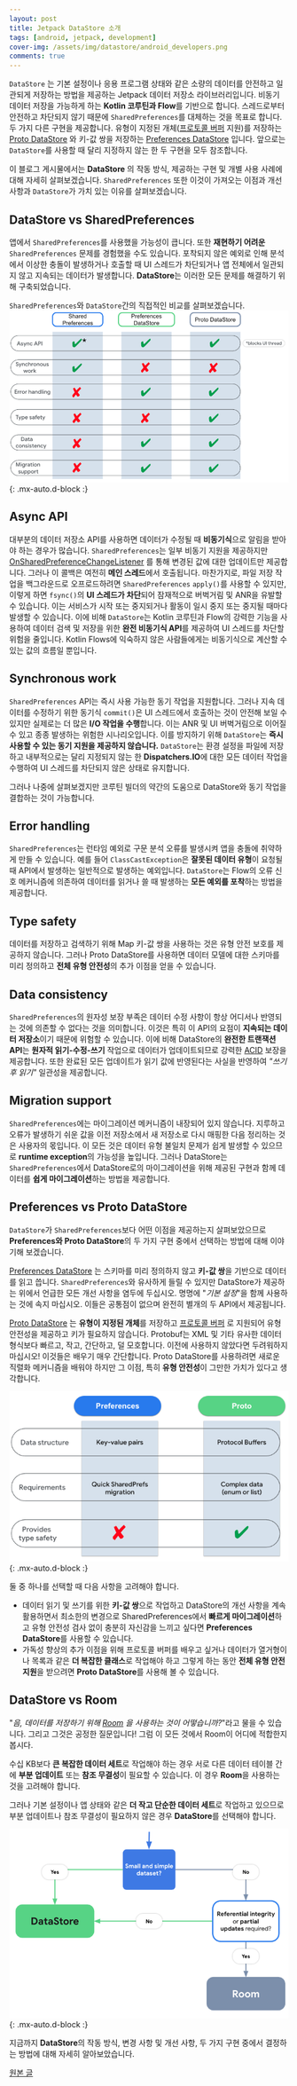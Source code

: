 ```yaml
---
layout: post
title: Jetpack DataStore 소개
tags: [android, jetpack, development]
cover-img: /assets/img/datastore/android_developers.png
comments: true
---
```

`DataStore` 는 기본 설정이나 응용 프로그램 상태와 같은 소량의 데이터를 안전하고 일관되게 저장하는 방법을 제공하는 Jetpack 데이터 저장소 라이브러리입니다. 비동기 데이터 저장을 가능하게 하는 **Kotlin 코루틴과 Flow**를 기반으로 합니다. 스레드로부터 안전하고 차단되지 않기 때문에 `SharedPreferences`를 대체하는 것을 목표로 합니다. 두 가지 다른 구현을 제공합니다. 유형이 지정된 개체([프로토콜 버퍼](https://developers.google.com/protocol-buffers) 지원)를 저장하는 [Proto DataStore](https://developer.android.com/topic/libraries/architecture/datastore?gclid=CjwKCAiA55mPBhBOEiwANmzoQtX8aFaxx5WFTDOpYVN429tF3U8X3BnZu8ZMfJhRqGtyme_PzaypHhoCQDsQAvD_BwE&gclsrc=aw.ds#datastore-typed) 와 키-값 쌍을 저장하는 [Preferences DataStore](https://developer.android.com/topic/libraries/architecture/datastore?gclid=CjwKCAiA55mPBhBOEiwANmzoQtX8aFaxx5WFTDOpYVN429tF3U8X3BnZu8ZMfJhRqGtyme_PzaypHhoCQDsQAvD_BwE&gclsrc=aw.ds#datastore-preferences) 입니다. 앞으로는 `DataStore`를 사용할 때 달리 지정하지 않는 한 두 구현을 모두 참조합니다.

이 블로그 게시물에서는 **DataStore** 의 작동 방식, 제공하는 구현 및 개별 사용 사례에 대해 자세히 살펴보겠습니다. `SharedPreferences` 또한 이것이 가져오는 이점과 개선 사항과 `DataStore`가 가치 있는 이유를 살펴보겠습니다.

## DataStore vs SharedPreferences
앱에서 `SharedPreferences`를 사용했을 가능성이 큽니다. 또한 **재현하기 어려운** `SharedPreferences` 문제를 경험했을 수도 있습니다. 포착되지 않은 예외로 인해 분석에서 이상한 충돌이 발생하거나 호출할 때 UI 스레드가 차단되거나 앱 전체에서 일관되지 않고 지속되는 데이터가 발생합니다. **DataStore**는 이러한 모든 문제를 해결하기 위해 구축되었습니다.

`SharedPreferences`와 `DataStore`간의 직접적인 비교를 살펴보겠습니다.
![datastore vs shared](/assets/img/datastore/datastore_shared.png){: .mx-auto.d-block :}

## Async API
대부분의 데이터 저장소 API를 사용하면 데이터가 수정될 때 **비동기식**으로 알림을 받아야 하는 경우가 많습니다. `SharedPreferences`는 일부 비동기 지원을 제공하지만 [OnSharedPreferenceChangeListener](https://developer.android.com/reference/android/content/SharedPreferences.OnSharedPreferenceChangeListener) 를 통해 변경된 값에 대한 업데이트만 제공합니다. 그러나 이 콜백은 여전히 **메인 스레드**에서 호출됩니다. 마찬가지로, 파일 저장 작업을 백그라운드로 오프로드하려면 `SharedPreferences` `apply()`를 사용할 수 있지만, 이렇게 하면 `fsync()`의 **UI 스레드가 차단**되어 잠재적으로 버벅거림 및 ANR을 유발할 수 있습니다. 이는 서비스가 시작 또는 중지되거나 활동이 일시 중지 또는 중지될 때마다 발생할 수 있습니다. 이에 비해 `DataStore`는 Kotlin 코루틴과 Flow의 강력한 기능을 사용하여 데이터 검색 및 저장을 위한 **완전 비동기식 API**를 제공하여 UI 스레드를 차단할 위험을 줄입니다. Kotlin Flows에 익숙하지 않은 사람들에게는 비동기식으로 계산할 수 있는 값의 흐름일 뿐입니다.

## Synchronous work
`SharedPreferences` API는 즉시 사용 가능한 동기 작업을 지원합니다. 그러나 지속 데이터를 수정하기 위한 동기식 `commit()`은 UI 스레드에서 호출하는 것이 안전해 보일 수 있지만 실제로는 더 많은 **I/O 작업을 수행**합니다. 이는 ANR 및 UI 버벅거림으로 이어질 수 있고 종종 발생하는 위험한 시나리오입니다. 이를 방지하기 위해 `DataStore`는 **즉시 사용할 수 있는 동기 지원을 제공하지 않습니다.** `DataStore`는 환경 설정을 파일에 저장하고 내부적으로는 달리 지정되지 않는 한 **Dispatchers.IO**에 대한 모든 데이터 작업을 수행하여 UI 스레드를 차단되지 않은 상태로 유지합니다.

그러나 나중에 살펴보겠지만 코루틴 빌더의 약간의 도움으로 DataStore와 동기 작업을 결합하는 것이 가능합니다.

## Error handling
`SharedPreferences`는 런타임 예외로 구문 분석 오류를 발생시켜 앱을 충돌에 취약하게 만들 수 있습니다. 예를 들어 `ClassCastException`은 **잘못된 데이터 유형**이 요청될 때 API에서 발생하는 일반적으로 발생하는 예외입니다. `DataStore`는 Flow의 오류 신호 메커니즘에 의존하여 데이터를 읽거나 쓸 때 발생하는 **모든 예외를 포착**하는 방법을 제공합니다.

## Type safety
데이터를 저장하고 검색하기 위해 Map 키-값 쌍을 사용하는 것은 유형 안전 보호를 제공하지 않습니다. 그러나 Proto DataStore를 사용하면 데이터 모델에 대한 스키마를 미리 정의하고 **전체 유형 안전성**의 추가 이점을 얻을 수 있습니다.

## Data consistency
`SharedPreferences`의 원자성 보장 부족은 데이터 수정 사항이 항상 어디서나 반영되는 것에 의존할 수 없다는 것을 의미합니다. 이것은 특히 이 API의 요점이 **지속되는 데이터 저장소**이기 때문에 위험할 수 있습니다. 이에 비해 DataStore의 **완전한 트랜잭션 API**는 **원자적 읽기-수정-쓰기** 작업으로 데이터가 업데이트되므로 강력한 [ACID](https://en.wikipedia.org/wiki/ACID) 보장을 제공합니다. 또한 완료된 모든 업데이트가 읽기 값에 반영된다는 사실을 반영하여 *"쓰기 후 읽기"* 일관성을 제공합니다.

## Migration support
`SharedPreferences`에는 마이그레이션 메커니즘이 내장되어 있지 않습니다. 지루하고 오류가 발생하기 쉬운 값을 이전 저장소에서 새 저장소로 다시 매핑한 다음 정리하는 것은 사용자의 몫입니다. 이 모든 것은 데이터 유형 불일치 문제가 쉽게 발생할 수 있으므로 **runtime exception**의 가능성을 높입니다. 그러나 DataStore는 `SharedPreferences`에서 DataStore로의 마이그레이션을 위해 제공된 구현과 함께 데이터를 **쉽게 마이그레이션**하는 방법을 제공합니다.

## Preferences vs Proto DataStore
`DataStore`가 `SharedPreferences`보다 어떤 이점을 제공하는지 살펴보았으므로 **Preferences와 Proto DataStore**의 두 가지 구현 중에서 선택하는 방법에 대해 이야기해 보겠습니다.

[Preferences DataStore](https://developer.android.com/topic/libraries/architecture/datastore?gclid=CjwKCAiA55mPBhBOEiwANmzoQtX8aFaxx5WFTDOpYVN429tF3U8X3BnZu8ZMfJhRqGtyme_PzaypHhoCQDsQAvD_BwE&gclsrc=aw.ds#datastore-preferences) 는 스키마를 미리 정의하지 않고 **키-값 쌍**을 기반으로 데이터를 읽고 씁니다. `SharedPreferences`와 유사하게 들릴 수 있지만 DataStore가 제공하는 위에서 언급한 모든 개선 사항을 염두에 두십시오. 명명에 "*기본 설정*"을 함께 사용하는 것에 속지 마십시오. 이들은 공통점이 없으며 완전히 별개의 두 API에서 제공됩니다.

[Proto DataStore](https://developer.android.com/topic/libraries/architecture/datastore?gclid=CjwKCAiA55mPBhBOEiwANmzoQtX8aFaxx5WFTDOpYVN429tF3U8X3BnZu8ZMfJhRqGtyme_PzaypHhoCQDsQAvD_BwE&gclsrc=aw.ds#datastore-typed) 는 **유형이 지정된 개체**를 저장하고 [프로토콜 버퍼](https://developers.google.com/protocol-buffers) 로 지원되어 유형 안전성을 제공하고 키가 필요하지 않습니다. Protobuf는 XML 및 기타 유사한 데이터 형식보다 빠르고, 작고, 간단하고, 덜 모호합니다. 이전에 사용하지 않았다면 두려워하지 마십시오! 이것들은 배우기 매우 간단합니다. Proto DataStore를 사용하려면 새로운 직렬화 메커니즘을 배워야 하지만 그 이점, 특히 **유형 안전성**이 그만한 가치가 있다고 생각합니다.

![datastore vs proto](/assets/img/datastore/datastore_proto.png){: .mx-auto.d-block :}

둘 중 하나를 선택할 때 다음 사항을 고려해야 합니다.

- 데이터 읽기 및 쓰기를 위한 **키-값 쌍**으로 작업하고 DataStore의 개선 사항을 계속 활용하면서 최소한의 변경으로 SharedPreferences에서 **빠르게 마이그레이션**하고 유형 안전성 검사 없이 충분히 자신감을 느끼고 싶다면 **Preferences DataStore**를 사용할 수 있습니다.
- 가독성 향상의 추가 이점을 위해 프로토콜 버퍼를 배우고 싶거나 데이터가 열거형이나 목록과 같은 **더 복잡한 클래스**로 작업해야 하고 그렇게 하는 동안 **전체 유형 안전 지원**을 받으려면 **Proto DataStore**를 사용해 볼 수 있습니다.

## DataStore vs Room
"*음, 데이터를 저장하기 위해 [Room](https://developer.android.com/training/data-storage/room) 을 사용하는 것이 어떻습니까?*"라고 물을 수 있습니다. 그리고 그것은 공정한 질문입니다! 그럼 이 모든 것에서 Room이 어디에 적합한지 봅시다.

수십 KB보다 **큰 복잡한 데이터 세트**로 작업해야 하는 경우 서로 다른 데이터 테이블 간에 **부분 업데이트** 또는 **참조 무결성**이 필요할 수 있습니다. 이 경우 **Room**을 사용하는 것을 고려해야 합니다.

그러나 기본 설정이나 앱 상태와 같은 **더 작고 단순한 데이터 세트**로 작업하고 있으므로 부분 업데이트나 참조 무결성이 필요하지 않은 경우 **DataStore**를 선택해야 합니다.

![datastore vs room](/assets/img/datastore/datastore_room.png){: .mx-auto.d-block :}

지금까지 **DataStore**의 작동 방식, 변경 사항 및 개선 사항, 두 가지 구현 중에서 결정하는 방법에 대해 자세히 알아보았습니다.

[원본 글](https://medium.com/androiddevelopers/introduction-to-jetpack-datastore-3dc8d74139e7)
